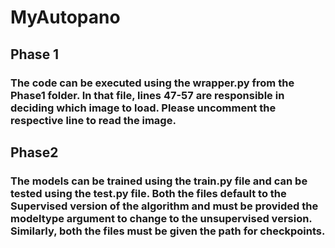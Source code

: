 # MyAutopano

## Phase 1
### The code can be executed using the wrapper.py from the Phase1 folder. In that file, lines 47-57 are responsible in deciding which image to load. Please uncomment the respective line to read the image.  

## Phase2

### The models can be trained using the train.py file and can be tested using the test.py file. Both the files default to the Supervised version of the algorithm and must be provided the modeltype argument to change to the unsupervised version. Similarly, both the files must be given the path for checkpoints.
